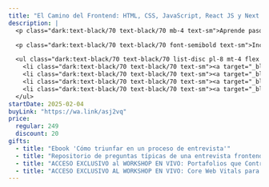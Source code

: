 ```yaml
---
title: "El Camino del Frontend: HTML, CSS, JavaScript, React JS y Next JS"
description: |
  <p class="dark:text-black/70 text-black/70 mb-4 text-sm">Aprende paso a paso las herramientas esenciales para crear aplicaciones modernas y profesionales.</p>

  <p class="dark:text-black/70 text-black/70 font-semibold text-sm">Incluye:</p>

  <ul class="dark:text-black/70 text-black/70 list-disc pl-8 mt-4 flex flex-col gap-2">
    <li class="dark:text-black/70 text-black/70 text-sm"><a target="_blank" class="underline underline-offset-4" href="/cursos/web">Curso de cero a la Web</a></li>
    <li class="dark:text-black/70 text-black/70 text-sm"><a target="_blank" class="underline underline-offset-4" href="/cursos/javascript">Curso de Javascript para React</a></li>
    <li class="dark:text-black/70 text-black/70 text-sm"><a target="_blank" class="underline underline-offset-4" href="/cursos/react">Curso de cero a React</a></li>
    <li class="dark:text-black/70 text-black/70 text-sm"><a target="_blank" class="underline underline-offset-4" href="/cursos/nextjs">Curso de Next JS desde cero</a></li>
  </ul>
startDate: 2025-02-04
buyLink: "https://wa.link/asj2vq"
price:
  regular: 249
  discount: 20
gifts:
  - title: "Ebook 'Cómo triunfar en un proceso de entrevista'"
  - title: "Repositorio de preguntas típicas de una entrevista frontend"
  - title: "ACCESO EXCLUSIVO al WORKSHOP EN VIVO: Portafolios que Contratan: Aprende a Destacar como Dev"
  - title: "ACCESO EXCLUSIVO AL WORKSHOP EN VIVO: Core Web Vitals para Frontends: La Guía Definitiva"
---
```

